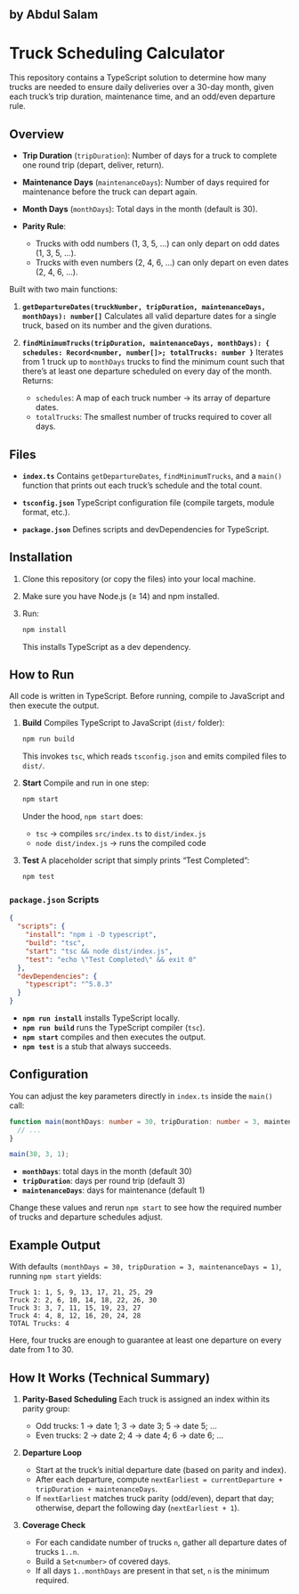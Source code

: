 ## by Abdul Salam
# Truck Scheduling Calculator

This repository contains a TypeScript solution to determine how many trucks are needed to ensure daily deliveries over a 30-day month, given each truck’s trip duration, maintenance time, and an odd/even departure rule.

## Overview

* **Trip Duration** (`tripDuration`): Number of days for a truck to complete one round trip (depart, deliver, return).
* **Maintenance Days** (`maintenanceDays`): Number of days required for maintenance before the truck can depart again.
* **Month Days** (`monthDays`): Total days in the month (default is 30).
* **Parity Rule**:

  * Trucks with odd numbers (1, 3, 5, …) can only depart on odd dates (1, 3, 5, …).
  * Trucks with even numbers (2, 4, 6, …) can only depart on even dates (2, 4, 6, …).

Built with two main functions:

1. **`getDepartureDates(truckNumber, tripDuration, maintenanceDays, monthDays): number[]`**
   Calculates all valid departure dates for a single truck, based on its number and the given durations.

2. **`findMinimumTrucks(tripDuration, maintenanceDays, monthDays): { schedules: Record<number, number[]>; totalTrucks: number }`**
   Iterates from 1 truck up to `monthDays` trucks to find the minimum count such that there’s at least one departure scheduled on every day of the month. Returns:

   * `schedules`: A map of each truck number → its array of departure dates.
   * `totalTrucks`: The smallest number of trucks required to cover all days.

## Files

* **`index.ts`**
  Contains `getDepartureDates`, `findMinimumTrucks`, and a `main()` function that prints out each truck’s schedule and the total count.

* **`tsconfig.json`**
  TypeScript configuration file (compile targets, module format, etc.).

* **`package.json`**
  Defines scripts and devDependencies for TypeScript.

## Installation

1. Clone this repository (or copy the files) into your local machine.
2. Make sure you have Node.js (≥ 14) and npm installed.
3. Run:

   ```bash
   npm install
   ```

   This installs TypeScript as a dev dependency.

## How to Run

All code is written in TypeScript. Before running, compile to JavaScript and then execute the output.

1. **Build**
   Compiles TypeScript to JavaScript (`dist/` folder):

   ```bash
   npm run build
   ```

   This invokes `tsc`, which reads `tsconfig.json` and emits compiled files to `dist/`.

2. **Start**
   Compile and run in one step:

   ```bash
   npm start
   ```

   Under the hood, `npm start` does:

   * `tsc` → compiles `src/index.ts` to `dist/index.js`
   * `node dist/index.js` → runs the compiled code

3. **Test**
   A placeholder script that simply prints “Test Completed”:

   ```bash
   npm test
   ```

### `package.json` Scripts

```json
{
  "scripts": {
    "install": "npm i -D typescript",
    "build": "tsc",
    "start": "tsc && node dist/index.js",
    "test": "echo \"Test Completed\" && exit 0"
  },
  "devDependencies": {
    "typescript": "^5.8.3"
  }
}
```

* **`npm run install`** installs TypeScript locally.
* **`npm run build`** runs the TypeScript compiler (`tsc`).
* **`npm start`** compiles and then executes the output.
* **`npm test`** is a stub that always succeeds.

## Configuration

You can adjust the key parameters directly in `index.ts` inside the `main()` call:

```ts
function main(monthDays: number = 30, tripDuration: number = 3, maintenanceDays: number = 1) {
  // ...
}

main(30, 3, 1);
```

* **`monthDays`**: total days in the month (default 30)
* **`tripDuration`**: days per round trip (default 3)
* **`maintenanceDays`**: days for maintenance (default 1)

Change these values and rerun `npm start` to see how the required number of trucks and departure schedules adjust.

## Example Output

With defaults `(monthDays = 30, tripDuration = 3, maintenanceDays = 1)`, running `npm start` yields:

```
Truck 1: 1, 5, 9, 13, 17, 21, 25, 29
Truck 2: 2, 6, 10, 14, 18, 22, 26, 30
Truck 3: 3, 7, 11, 15, 19, 23, 27
Truck 4: 4, 8, 12, 16, 20, 24, 28
TOTAL Trucks: 4
```

Here, four trucks are enough to guarantee at least one departure on every date from 1 to 30.

## How It Works (Technical Summary)

1. **Parity-Based Scheduling**
   Each truck is assigned an index within its parity group:

   * Odd trucks: 1 → date 1; 3 → date 3; 5 → date 5; …
   * Even trucks: 2 → date 2; 4 → date 4; 6 → date 6; …

2. **Departure Loop**

   * Start at the truck’s initial departure date (based on parity and index).
   * After each departure, compute `nextEarliest = currentDeparture + tripDuration + maintenanceDays`.
   * If `nextEarliest` matches truck parity (odd/even), depart that day; otherwise, depart the following day (`nextEarliest + 1`).

3. **Coverage Check**

   * For each candidate number of trucks `n`, gather all departure dates of trucks `1..n`.
   * Build a `Set<number>` of covered days.
   * If all days `1..monthDays` are present in that set, `n` is the minimum required.